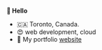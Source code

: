 **👋 Hello** 
- :canada: Toronto, Canada.
- :heart_eyes: web development, cloud
- :link: My portfolio [website](https://krot.app)
<!--- 
- 👀 I’m interested in 
- 🌱 I’m currently learning 
- 💞️ I’m looking to collaborate on ... 
--->


<!---
andreyka-web/andreyka-web is a ✨ special ✨ repository because its `README.md` (this file) appears on your GitHub profile.
You can click the Preview link to take a look at your changes.
--->
